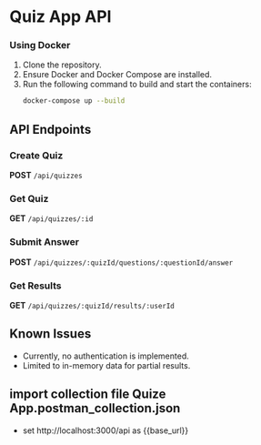 # Quiz App API

### Using Docker

1. Clone the repository.
2. Ensure Docker and Docker Compose are installed.
3. Run the following command to build and start the containers:
   ```bash
   docker-compose up --build

## API Endpoints

### Create Quiz
**POST** `/api/quizzes`
      
       

### Get Quiz
**GET** `/api/quizzes/:id`

### Submit Answer
**POST** `/api/quizzes/:quizId/questions/:questionId/answer`

### Get Results
**GET** `/api/quizzes/:quizId/results/:userId`

## Known Issues
- Currently, no authentication is implemented.
- Limited to in-memory data for partial results.


## import collection file  Quize App.postman_collection.json 
- set http://localhost:3000/api as {{base_url}}




